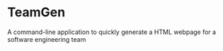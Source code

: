 # TeamGen
A command-line application to quickly generate a HTML webpage for a software engineering team
